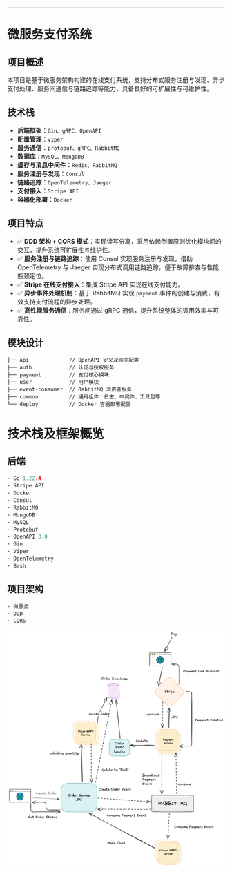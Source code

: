

---
# 微服务支付系统

## 项目概述

本项目是基于微服务架构构建的在线支付系统，支持分布式服务注册与发现、异步支付处理、服务间通信与链路追踪等能力，具备良好的可扩展性与可维护性。

## 技术栈

- **后端框架**：`Gin、gRPC、OpenAPI`
- **配置管理**：`viper`
- **服务通信**：`protobuf、gRPC、RabbitMQ`
- **数据库**：`MySQL、MongoDB`
- **缓存与消息中间件**：`Redis、RabbitMQ`
- **服务注册与发现**：`Consul`
- **链路追踪**：`OpenTelemetry、Jaeger`
- **支付接入**：`Stripe API`
- **容器化部署**：`Docker`

## 项目特点

- ✅ **DDD 架构 + CQRS 模式**：实现读写分离，采用依赖倒置原则优化模块间的交互，提升系统可扩展性与维护性。
- ✅ **服务注册与链路追踪**：使用 Consul 实现服务注册与发现，借助 OpenTelemetry 与 Jaeger 实现分布式调用链路追踪，便于故障排查与性能瓶颈定位。
- ✅ **Stripe 在线支付接入**：集成 Stripe API 实现在线支付能力。
- ✅ **异步事件处理机制**：基于 RabbitMQ 实现 `payment` 事件的创建与消费，有效支持支付流程的异步处理。
- ✅ **高性能服务通信**：服务间通过 gRPC 通信，提升系统整体的调用效率与可靠性。

## 模块设计

```
├── api             // OpenAPI 定义及网关配置
├── auth            // 认证与授权服务
├── payment         // 支付核心模块
├── user            // 用户模块
├── event-consumer  // RabbitMQ 消费者服务
├── common          // 通用组件：日志、中间件、工具包等
└── deploy          // Docker 容器部署配置
```

# 技术栈及框架概览
## 后端
```c
· Go 1.22.4
· Stripe API
· Docker
· Consul
· RabbitMQ
· MongoDB
· MySQL
· Protobuf
· OpenAPI 3.0
· Gin
· Viper
· OpenTelemetry
· Bash
```
## 项目架构
```c
· 微服务
· DDD
· CQRS
```
![系统交互](系统交互.PNG)
